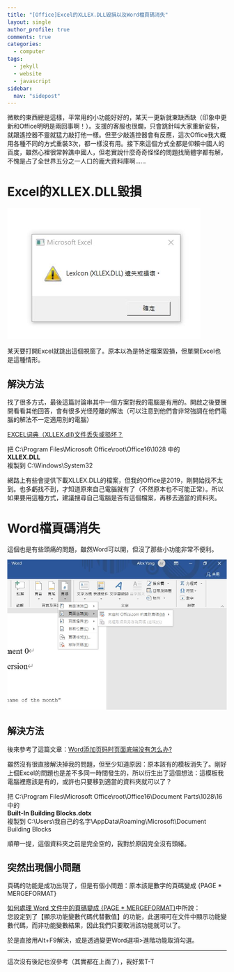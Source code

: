 ```yaml
---
title: "[Office]Excel的XLLEX.DLL毀損以及Word檔頁碼消失"
layout: single
author_profile: true
comments: true
categories:
  - computer
tags:
  - jekyll
  - website
  - javascript
sidebar:
  nav: "sidepost"
---
```

微軟的東西總是這樣，平常用的小功能好好的，某天一更新就東缺西缺（印象中更新和Office明明是兩回事啊！）。支援的客服也很爛，只會跳針叫大家重新安裝，就跟遙控器不靈就猛力敲打他一樣。但至少敲遙控器會有反應，這次Office我大概用各種不同的方式重裝3次，都一樣沒有用。接下來這個方式全都是仰賴中國人的百度，雖然心裡很常幹譙中國人，但老實說什麼奇奇怪怪的問題找簡體字都有解，不愧是占了全世界五分之一人口的龐大資料庫啊……

# Excel的XLLEX.DLL毀損

![office-repair-01.JPG](https://raw.githubusercontent.com/alexmav04/alexmav04.github.io/master/_posts/computer/img/office-repair-01.JPG)

某天要打開Excel就跳出這個視窗了。原本以為是特定檔案毀損，但單開Excel也是這種情形。

## 解決方法

找了很多方式，最後這篇討論串其中一個方案對我的電腦是有用的。開啟之後要展開看看其他回答，會有很多光怪陸離的解法（可以注意到他們會非常強調在他們電腦的解法不一定適用別的電腦）

[EXCEL词典（XLLEX.dll)文件丢失或损坏？](https://www.zhihu.com/question/23932842)

把 C:\Program Files\Microsoft Office\root\Office16\1028 中的  
**XLLEX.DLL**  
複製到 C:\Windows\System32

網路上有些會提供下載XLLEX.DLL的檔案，但我的Office是2019，剛開始找不太到。也多虧找不到，才知道原來自己電腦就有了（不然原本也不可能正常）。所以如果要用這種方式，建議搜尋自己電腦是否有這個檔案，再移去適當的資料夾。

# Word檔頁碼消失
這個也是有些頭痛的問題，雖然Word可以開，但沒了那些小功能非常不便利。

![office-repair-02.JPG](https://raw.githubusercontent.com/alexmav04/alexmav04.github.io/master/_posts/computer/img/office-repair-02.JPG)

## 解決方法

後來參考了這篇文章：[Word添加页码时页面底端没有怎么办?](https://www.zhihu.com/question/396454319)

雖然沒有很直接解決掉我的問題，但至少知道原因：原本該有的模板消失了。剛好上個Excel的問題也是差不多同一時間發生的，所以衍生出了這個想法：這模板我電腦裡應該是有的，或許也只要移到適當的資料夾就可以了？

把 C:\Program Files\Microsoft Office\root\Office16\Document Parts\1028\16 中的  
**Built-In Building Blocks.dotx**  
複製到 C:\Users\我自己的名字\AppData\Roaming\Microsoft\Document Building Blocks

順帶一提，這個資料夾之前是完全空的，我對於原因完全沒有頭緒。

## 突然出現個小問題
頁碼的功能是成功出現了，但是有個小問題：原本該是數字的頁碼變成 {PAGE \* MERGEFORMAT}

[如何處理 Word 文件中的頁碼變成 {PAGE \* MERGEFORMAT}](https://support.microsoft.com/zh-tw/help/2791384)中所說：  
您設定到了【顯示功能變數代碼代替數值】的功能，此選項可在文件中顯示功能變數代碼，而非功能變數結果，因此我們只要取消該功能就可以了。

於是直接用Alt+F9解決，或是透過變更Word選項>進階功能取消勾選。

---
這次沒有後記也沒參考（其實都在上面了），我好累T-T
